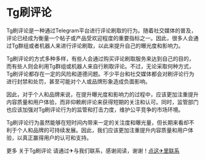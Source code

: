 # Tg刷评论

Tg刷评论是一种通过Telegram平台进行评论刷取的行为。随着社交媒体的普及，评论已经成为衡量一个帖子或产品受欢迎程度的重要指标之一。因此，很多人会通过Tg群组或者机器人来进行评论刷取，以此来提升自己的曝光度和影响力。

Tg刷评论的方式多种多样，有些人会通过购买评论刷取服务来达到自己的目的，而有些人则会利用Tg群组或机器人来自行刷取评论。不过，无论采取何种方式，Tg刷评论都存在一定的风险和道德问题。不少平台和社交媒体都会对刷评论行为进行封禁和处罚，甚至可能对个人或品牌形象造成负面影响。

因此，对于个人和品牌来说，在提升曝光度和影响力的过程中，应该更加注重提升内容质量和用户体验，而非仰赖刷评论来获得短期的关注和认可。同时，监管部门也应该加强对Tg刷评论行为的监管和打击力度，维护公平竞争的市场环境。

Tg刷评论行为虽然能够在短时间内带来一定的关注度和曝光量，但长期来看却不利于个人和品牌的可持续发展。因此，我们应该更加注重提升内容质量和用户体验，以真正赢得用户的认可和支持。

更多 关于Tg刷评论 请通过✈与我们联系，感谢阅读，谢谢！[点这✈里联系](https://lm.k02.cc)